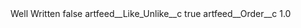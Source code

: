 <?xml version="1.0" encoding="UTF-8"?>
<CustomMetadata xmlns="http://soap.sforce.com/2006/04/metadata" xmlns:xsi="http://www.w3.org/2001/XMLSchema-instance" xmlns:xsd="http://www.w3.org/2001/XMLSchema">
    <label>Well Written</label>
    <protected>false</protected>
    <values>
        <field>artfeed__Like_Unlike__c</field>
        <value xsi:type="xsd:boolean">true</value>
    </values>
    <values>
        <field>artfeed__Order__c</field>
        <value xsi:type="xsd:double">1.0</value>
    </values>
</CustomMetadata>
